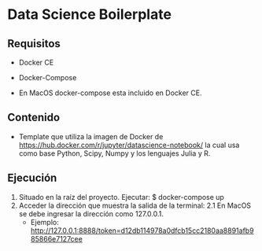 # Data Science Boilerplate

## Requisitos

* Docker CE
* Docker-Compose

* En MacOS docker-compose esta incluido en Docker CE.

## Contenido

* Template que utiliza la imagen de Docker de https://hub.docker.com/r/jupyter/datascience-notebook/ la cual usa como base Python, Scipy, Numpy y los lenguajes Julia y R.


## Ejecución

1. Situado en la raíz del proyecto. Ejecutar:
 $ docker-compose up
2. Acceder la dirección que muestra la salida de la terminal:
  2.1 En MacOS se debe ingresar la dirección como 127.0.0.1.
     * Ejemplo:  http://127.0.0.1:8888/token=d12db114978a0dfcb15cc2180aa8891afb985866e7127cee
